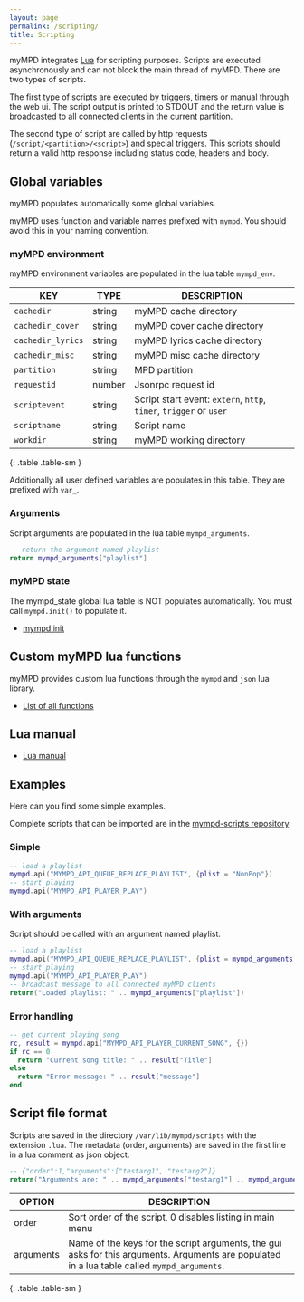 ```yaml
---
layout: page
permalink: /scripting/
title: Scripting
---
```


myMPD integrates [Lua](http://www.lua.org) for scripting purposes. Scripts are executed asynchronously and can not block the main thread of myMPD. There are two types of scripts.

The first type of scripts are executed by triggers, timers or manual through the web ui. The script output is printed to STDOUT and the return value is broadcasted to all connected clients in the current partition.

The second type of script are called by http requests (`/script/<partition>/<script>`) and special triggers. This scripts should return a valid http response including status code, headers and body.

## Global variables

myMPD populates automatically some global variables.

myMPD uses function and variable names prefixed with `mympd`. You should avoid this in your naming convention.

### myMPD environment

myMPD environment variables are populated in the lua table `mympd_env`.

| KEY | TYPE | DESCRIPTION |
| --- | ---- | ----------- |
| `cachedir` | string | myMPD cache directory |
| `cachedir_cover` | string | myMPD cover cache directory |
| `cachedir_lyrics` | string | myMPD lyrics cache directory |
| `cachedir_misc` | string | myMPD misc cache directory |
| `partition` | string | MPD partition |
| `requestid` | number | Jsonrpc request id |
| `scriptevent` | string | Script start event: `extern`, `http`, `timer`, `trigger` or `user` |
| `scriptname` | string | Script name |
| `workdir` | string | myMPD working directory |
{: .table .table-sm }

Additionally all user defined variables are populates in this table. They are prefixed with `var_`.

### Arguments

Script arguments are populated in the lua table `mympd_arguments`.

```lua
-- return the argument named playlist
return mympd_arguments["playlist"]
```

### myMPD state

The mympd_state global lua table is NOT populates automatically. You must call `mympd.init()` to populate it.

- [mympd.init]({{site.baseurl}}/scripting/functions/mympd_init)

## Custom myMPD lua functions

myMPD provides custom lua functions through the `mympd` and `json` lua library.

- [List of all functions]({{site.baseurl}}/scripting/functions/)

## Lua manual

- [Lua manual](https://www.lua.org/manual/5.4/)

## Examples

Here can you find some simple examples.

Complete scripts that can be imported are in the [mympd-scripts repository](https://github.com/jcorporation/mympd-scripts).

### Simple

```lua
-- load a playlist
mympd.api("MYMPD_API_QUEUE_REPLACE_PLAYLIST", {plist = "NonPop"})
-- start playing
mympd.api("MYMPD_API_PLAYER_PLAY")
```

### With arguments

Script should be called with an argument named playlist.

```lua
-- load a playlist
mympd.api("MYMPD_API_QUEUE_REPLACE_PLAYLIST", {plist = mympd_arguments["playlist"]})
-- start playing
mympd.api("MYMPD_API_PLAYER_PLAY")
-- broadcast message to all connected myMPD clients
return("Loaded playlist: " .. mympd_arguments["playlist"])
```

### Error handling

```lua
-- get current playing song
rc, result = mympd.api("MYMPD_API_PLAYER_CURRENT_SONG", {})
if rc == 0
  return "Current song title: " .. result["Title"]
else
  return "Error message: " .. result["message"]
end
```

## Script file format

Scripts are saved in the directory `/var/lib/mympd/scripts` with the extension `.lua`. The metadata (order, arguments) are saved in the first line in a lua comment as json object.

```lua
-- {"order":1,"arguments":["testarg1", "testarg2"]}
return("Arguments are: " .. mympd_arguments["testarg1"] .. mympd_arguments["testarg2"])
```

| OPTION | DESCRIPTION |
| ------ | ----------- |
| order | Sort order of the script, 0 disables listing in main menu |
| arguments | Name of the keys for the script arguments, the gui asks for this arguments. Arguments are populated in a lua table called `mympd_arguments`. |
{: .table .table-sm }
